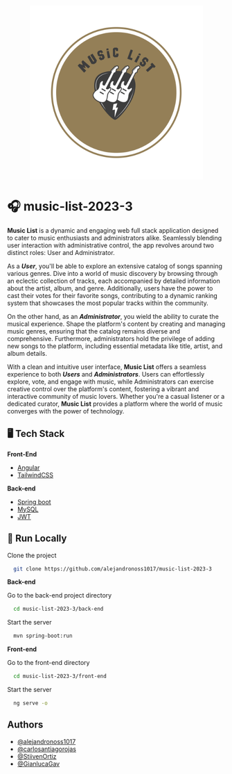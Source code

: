 <div style="text-align: center;">
  <img src="./miscellaneous/MusicList.svg" alt="Music List" width="400px">
</div>

# 🎧 music-list-2023-3

**Music List** is a dynamic and engaging web full stack application designed to cater to music enthusiasts and administrators alike. Seamlessly blending user interaction with administrative control, the app revolves around two distinct roles: User and Administrator.

As a **_User_**, you'll be able to explore an extensive catalog of songs spanning various genres. Dive into a world of music discovery by browsing through an eclectic collection of tracks, each accompanied by detailed information about the artist, album, and genre. Additionally, users have the power to cast their votes for their favorite songs, contributing to a dynamic ranking system that showcases the most popular tracks within the community.

On the other hand, as an **_Administrator_**, you wield the ability to curate the musical experience. Shape the platform's content by creating and managing music genres, ensuring that the catalog remains diverse and comprehensive. Furthermore, administrators hold the privilege of adding new songs to the platform, including essential metadata like title, artist, and album details.

With a clean and intuitive user interface, **Music List** offers a seamless experience to both **_Users_** and **_Administrators_**. Users can effortlessly explore, vote, and engage with music, while Administrators can exercise creative control over the platform's content, fostering a vibrant and interactive community of music lovers. Whether you're a casual listener or a dedicated curator, **Music List** provides a platform where the world of music converges with the power of technology.

## 🖥️ Tech Stack

**Front-End**

- [Angular](https://angular.io/)
- [TailwindCSS](https://tailwindcss.com/)

**Back-end**

- [Spring boot](https://spring.io/)
- [MySQL](https://www.mysql.com/)
- [JWT](https://jwt.io/)

## 👟 Run Locally

Clone the project

```bash
  git clone https://github.com/alejandronoss1017/music-list-2023-3
```

**Back-end**

Go to the back-end project directory

```bash
  cd music-list-2023-3/back-end
```

Start the server

```bash
  mvn spring-boot:run
```

**Front-end**

Go to the front-end directory

```bash
  cd music-list-2023-3/front-end
```

Start the server

```bash
  ng serve -o
```

## Authors

- [@alejandronoss1017](https://github.com/alejandronoss1017)
- [@carlosantiagorojas](https://github.com/carlosantiagorojas)
- [@StiivenOrtiz](https://github.com/StiivenOrtiz)
- [@GianlucaGav](https://github.com/GianlucaGav)
